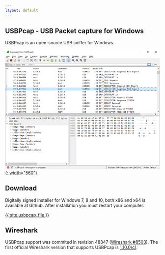 ```yaml
---
layout: default
---
```


USBPcap - USB Packet capture for Windows
----------------------------------------

USBPcap is an open-source USB sniffer for Windows.

 [![](tour/extcap_live_capture.png){: width="560"}](tour/extcap_live_capture.png "Screenshot")

Download
--------

Digitally signed installer for Windows 7, 8 and 10, both x86 and x64 is available at Github. After installation you must restart your computer.

[{{ site.usbpcap_file }}](thankyou.html)

Wireshark
---------

USBPcap support was commited in revision 48847 ([Wireshark #8503](https://bugs.wireshark.org/bugzilla/show_bug.cgi?id=8503)). The first official Wireshark version that supports USBPcap is [1.10.0rc1](http://www.wireshark.org/download.html#development_release).

